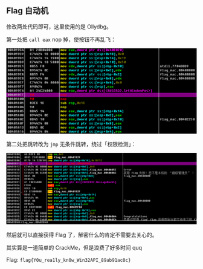 ## Flag 自动机

修改两处代码即可，这里使用的是 Ollydbg。

第一处把 `call eax` nop 掉，使按钮不再乱飞：

![](assets/12-01.png)

第二处把跳转改为 `jmp` 无条件跳转，绕过「权限检测」：

![](assets/12-02.png)

然后就可以直接获得 Flag 了，解密什么的肯定不需要去关心的。

其实算是一道简单的 CrackMe，但是浪费了好多时间 quq

Flag: `flag{Y0u_rea1ly_kn0w_Win32API_89ab91ac0c}`